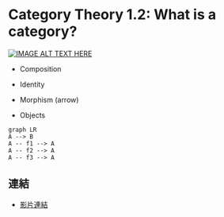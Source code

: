 # Category Theory 1.2: What is a category?
[
![IMAGE ALT TEXT HERE](https://img.youtube.com/vi/p54Hd7AmVFU/default.jpg)](https://www.youtube.com/watch?v=p54Hd7AmVFU)

* Composition
* Identity

* Morphism (arrow)
* Objects

```mermaid
graph LR
A --> B
A -- f1 --> A
A -- f2 --> A
A -- f3 --> A
```

## 連結
* [影片連結](https://www.youtube.com/watch?v=p54Hd7AmVFUs)

<!--stackedit_data:
eyJoaXN0b3J5IjpbMTI4NDUzODc3NSwtMTEwNDAxMjgyMiwxMD
MyMjI1MTc4LC03MDAxOTIwNDFdfQ==
-->